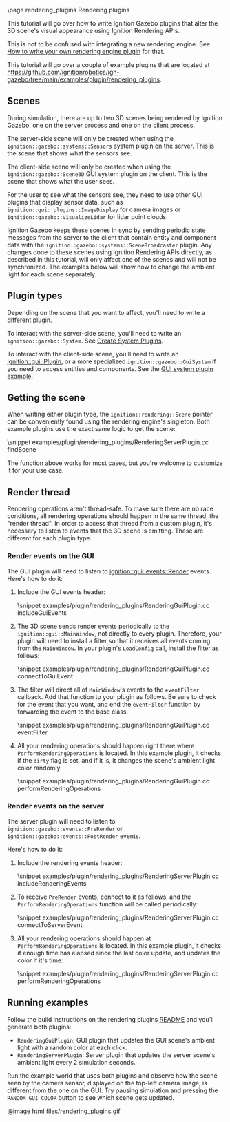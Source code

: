 \page rendering_plugins Rendering plugins

This tutorial will go over how to write Ignition Gazebo plugins that alter the
3D scene's visual appearance using Ignition Rendering APIs.

This is not to be confused with integrating a new rendering engine. See
[How to write your own rendering engine plugin](https://ignitionrobotics.org/api/rendering/4.2/renderingplugin.html)
for that.

This tutorial will go over a couple of example plugins that are located at
https://github.com/ignitionrobotics/ign-gazebo/tree/main/examples/plugin/rendering_plugins.

## Scenes

During simulation, there are up to two 3D scenes being rendered by
Ignition Gazebo, one on the server process and one on the client process.

The server-side scene will only be created when using the
`ignition::gazebo::systems::Sensors` system plugin on the server. This is the
scene that shows what the sensors see.

The client-side scene will only be created when using the
`ignition::gazebo::Scene3D` GUI system plugin on the client. This is the
scene that shows what the user sees.

For the user to see what the sensors see, they need to use other GUI plugins
that display sensor data, such as `ignition::gui::plugins::ImageDisplay` for
camera images or `ignition::gazebo::VisualizeLidar` for lidar point clouds.

Ignition Gazebo keeps these scenes in sync by sending periodic state messages
from the server to the client that contain entity and component data with
the `ignition::gazebo::systems::SceneBroadcaster` plugin. Any
changes done to these scenes using Ignition Rendering APIs directly, as
described in this tutorial, will only affect one of the scenes and will not be
synchronized. The examples below will show how to change the ambient light for
each scene separately.

## Plugin types

Depending on the scene that you want to affect, you'll need to write a
different plugin.

To interact with the server-side scene, you'll need to write an
`ignition::gazebo::System`.
See [Create System Plugins](createsystemplugins.html).

To interact with the client-side scene, you'll need to write an
[ignition::gui::Plugin](https://ignitionrobotics.org/api/gui/4.1/classignition_1_1gui_1_1Plugin.html),
or a more specialized `ignition::gazebo::GuiSystem`
if you need to access entities and components.
See the [GUI system plugin example](https://github.com/ignitionrobotics/ign-gazebo/tree/main/examples/plugin/gui_system_plugin).

## Getting the scene

When writing either plugin type, the `ignition::rendering::Scene` pointer can
be conveniently found using the rendering engine's singleton. Both example
plugins use the exact same logic to get the scene:

\snippet examples/plugin/rendering_plugins/RenderingServerPlugin.cc findScene

The function above works for most cases, but you're welcome to customize it
for your use case.

## Render thread

Rendering operations aren't thread-safe. To make sure there are no race
conditions, all rendering operations should happen in the same thread, the
"render thread". In order to access that thread from a custom plugin, it's
necessary to listen to events that the 3D scene is emitting. These are
different for each plugin type.

### Render events on the GUI

The GUI plugin will need to listen to
[ignition::gui::events::Render](https://ignitionrobotics.org/api/gui/4.1/classignition_1_1gui_1_1events_1_1Render.html)
events. Here's how to do it:

1. Include the GUI events header:

    \snippet examples/plugin/rendering_plugins/RenderingGuiPlugin.cc includeGuiEvents

2. The 3D scene sends render events periodically to the `ignition::gui::MainWindow`,
   not directly to every plugin. Therefore, your plugin will need to install a filter
   so that it receives all events coming from the `MainWindow`. In your plugin's
   `LoadConfig` call, install the filter as follows:

    \snippet examples/plugin/rendering_plugins/RenderingGuiPlugin.cc connectToGuiEvent

3. The filter will direct all of `MainWindow`'s events to the `eventFilter` callback. Add
   that function to your plugin as follows. Be sure to check for the event that you want,
   and end the `eventFilter` function by forwarding the event to the base class.

    \snippet examples/plugin/rendering_plugins/RenderingGuiPlugin.cc eventFilter

4. All your rendering operations should happen right there where
   `PerformRenderingOperations` is located. In this example plugin, it checks if the
   `dirty` flag is set, and if it is, it changes the scene's ambient light color randomly.

    \snippet examples/plugin/rendering_plugins/RenderingGuiPlugin.cc performRenderingOperations

### Render events on the server

The server plugin will need to listen to `ignition::gazebo::events::PreRender` or
`ignition::gazebo::events::PostRender` events.

Here's how to do it:

1. Include the rendering events header:

    \snippet examples/plugin/rendering_plugins/RenderingServerPlugin.cc includeRenderingEvents

2. To receive `PreRender` events, connect to it as follows, and the
   `PerformRenderingOperations` function will be called periodically:

    \snippet examples/plugin/rendering_plugins/RenderingServerPlugin.cc connectToServerEvent

3. All your rendering operations should happen at `PerformRenderingOperations` is located.
   In this example plugin, it checks if enough time has elapsed since the last color update,
   and updates the color if it's time:

    \snippet examples/plugin/rendering_plugins/RenderingServerPlugin.cc performRenderingOperations

## Running examples

Follow the build instructions on the rendering plugins
[README](https://github.com/ignitionrobotics/ign-gazebo/blob/main/examples/plugin/rendering_plugins)
and you'll generate both plugins:

* `RenderingGuiPlugin`: GUI plugin that updates the GUI scene's ambient light with a random color at each click.
* `RenderingServerPlugin`: Server plugin that updates the server scene's ambient light every 2 simulation seconds.

Run the example world that uses both plugins and observe how the scene seen by
the camera sensor, displayed on the top-left camera image, is different from
the one on the GUI. Try pausing simulation and pressing the
`RANDOM GUI COLOR` button to see which scene gets updated.

@image html files/rendering_plugins.gif

